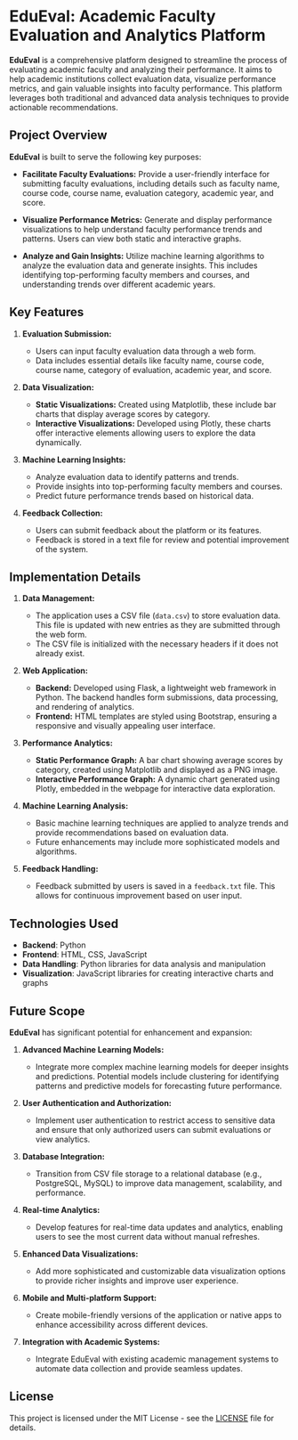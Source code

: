 # EduEval: Academic Faculty Evaluation and Analytics Platform

**EduEval** is a comprehensive platform designed to streamline the process of evaluating academic faculty and analyzing their performance. It aims to help academic institutions collect evaluation data, visualize performance metrics, and gain valuable insights into faculty performance. This platform leverages both traditional and advanced data analysis techniques to provide actionable recommendations.

## Project Overview

**EduEval** is built to serve the following key purposes:

- **Facilitate Faculty Evaluations:** Provide a user-friendly interface for submitting faculty evaluations, including details such as faculty name, course code, course name, evaluation category, academic year, and score.

- **Visualize Performance Metrics:** Generate and display performance visualizations to help understand faculty performance trends and patterns. Users can view both static and interactive graphs.

- **Analyze and Gain Insights:** Utilize machine learning algorithms to analyze the evaluation data and generate insights. This includes identifying top-performing faculty members and courses, and understanding trends over different academic years.

## Key Features

1. **Evaluation Submission:**
   - Users can input faculty evaluation data through a web form.
   - Data includes essential details like faculty name, course code, course name, category of evaluation, academic year, and score.

2. **Data Visualization:**
   - **Static Visualizations:** Created using Matplotlib, these include bar charts that display average scores by category.
   - **Interactive Visualizations:** Developed using Plotly, these charts offer interactive elements allowing users to explore the data dynamically.

3. **Machine Learning Insights:**
   - Analyze evaluation data to identify patterns and trends.
   - Provide insights into top-performing faculty members and courses.
   - Predict future performance trends based on historical data.

4. **Feedback Collection:**
   - Users can submit feedback about the platform or its features.
   - Feedback is stored in a text file for review and potential improvement of the system.

## Implementation Details

1. **Data Management:**
   - The application uses a CSV file (`data.csv`) to store evaluation data. This file is updated with new entries as they are submitted through the web form.
   - The CSV file is initialized with the necessary headers if it does not already exist.

2. **Web Application:**
   - **Backend:** Developed using Flask, a lightweight web framework in Python. The backend handles form submissions, data processing, and rendering of analytics.
   - **Frontend:** HTML templates are styled using Bootstrap, ensuring a responsive and visually appealing user interface.

3. **Performance Analytics:**
   - **Static Performance Graph:** A bar chart showing average scores by category, created using Matplotlib and displayed as a PNG image.
   - **Interactive Performance Graph:** A dynamic chart generated using Plotly, embedded in the webpage for interactive data exploration.

4. **Machine Learning Analysis:**
   - Basic machine learning techniques are applied to analyze trends and provide recommendations based on evaluation data.
   - Future enhancements may include more sophisticated models and algorithms.

5. **Feedback Handling:**
   - Feedback submitted by users is saved in a `feedback.txt` file. This allows for continuous improvement based on user input.

## Technologies Used

- **Backend**: Python
- **Frontend**: HTML, CSS, JavaScript
- **Data Handling**: Python libraries for data analysis and manipulation
- **Visualization**: JavaScript libraries for creating interactive charts and graphs

## Future Scope

**EduEval** has significant potential for enhancement and expansion:

1. **Advanced Machine Learning Models:**
   - Integrate more complex machine learning models for deeper insights and predictions. Potential models include clustering for identifying patterns and predictive models for forecasting future performance.

2. **User Authentication and Authorization:**
   - Implement user authentication to restrict access to sensitive data and ensure that only authorized users can submit evaluations or view analytics.

3. **Database Integration:**
   - Transition from CSV file storage to a relational database (e.g., PostgreSQL, MySQL) to improve data management, scalability, and performance.

4. **Real-time Analytics:**
   - Develop features for real-time data updates and analytics, enabling users to see the most current data without manual refreshes.

5. **Enhanced Data Visualizations:**
   - Add more sophisticated and customizable data visualization options to provide richer insights and improve user experience.

6. **Mobile and Multi-platform Support:**
   - Create mobile-friendly versions of the application or native apps to enhance accessibility across different devices.

7. **Integration with Academic Systems:**
   - Integrate EduEval with existing academic management systems to automate data collection and provide seamless updates.

## License

This project is licensed under the MIT License - see the [LICENSE](LICENSE) file for details.
